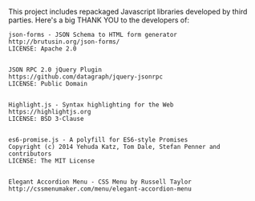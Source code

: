 
This project includes repackaged Javascript libraries developed by third parties.
Here's a big THANK YOU to the developers of:


    json-forms - JSON Schema to HTML form generator
    http://brutusin.org/json-forms/
    LICENSE: Apache 2.0


    JSON RPC 2.0 jQuery Plugin
    https://github.com/datagraph/jquery-jsonrpc
    LICENSE: Public Domain


    Highlight.js - Syntax highlighting for the Web
    https://highlightjs.org
    LICENSE: BSD 3-Clause


    es6-promise.js - A polyfill for ES6-style Promises
    Copyright (c) 2014 Yehuda Katz, Tom Dale, Stefan Penner and contributors
    LICENSE: The MIT License


    Elegant Accordion Menu - CSS Menu by Russell Taylor
    http://cssmenumaker.com/menu/elegant-accordion-menu




